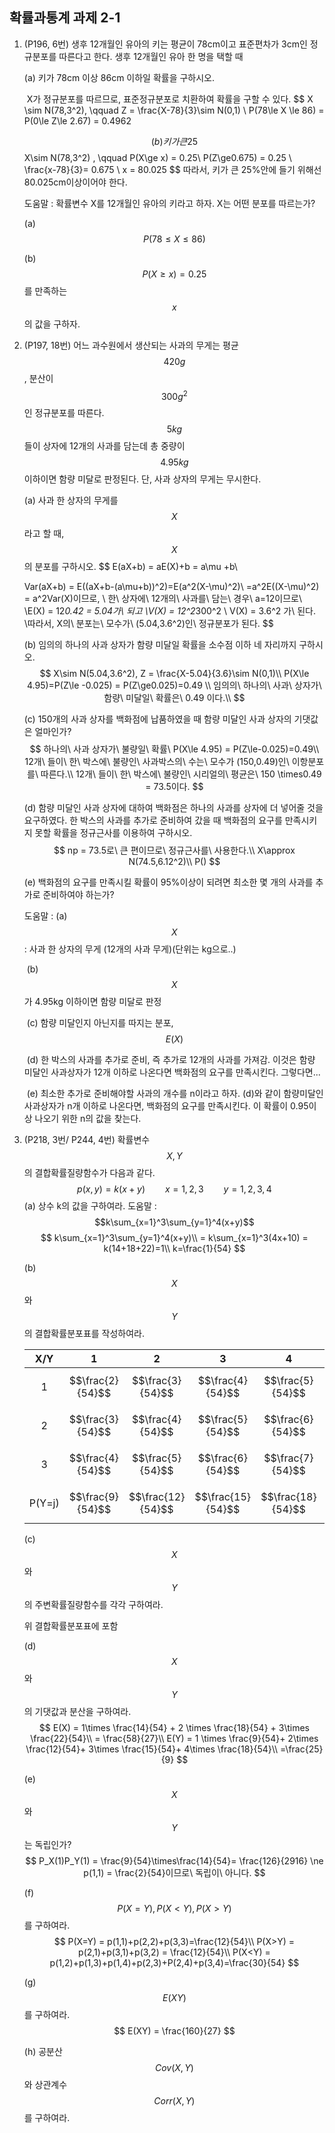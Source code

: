 ## 확률과통계 과제 2-1

1. (P196, 6번) 생후 12개월인 유아의 키는 평균이 78cm이고 표준편차가 3cm인 정규분포를 따른다고 한다. 생후 12개월인 유아 한 명을 택할 때 

   (a) 키가 78cm 이상 86cm 이하일 확률을 구하시오.

   ​	X가 정규분포를 따르므로, 표준정규분포로 치환하여 확률을 구할 수 있다.
   $$
   X \sim N(78,3^2), \qquad Z = \frac{X-78}{3}\sim N(0,1)
   \\
   P(78\le X \le 86) = P(0\le Z\le 2.67) = 0.4962
   
   $$
   (b) 키가 큰 25% 안에 들기 위해선 몇 cm 이상이어야 하는가?
   $$
   X\sim N(78,3^2) , \qquad P(X\ge x) = 0.25\\
   P(Z\ge0.675) = 0.25 \\
   \frac{x-78}{3}= 0.675 \\
   x = 80.025
   $$
   따라서, 키가 큰 25%안에 들기 위해선 80.025cm이상이어야 한다.

   

   도움말 : 확률변수 X를 12개월인 유아의 키라고 하자. X는 어떤 분포를 따르는가?

   (a) $$P(78\le X \le 86)$$

   (b) $$P(X \ge x) = 0.25 $$ 를 만족하는 $$x$$ 의 값을 구하자.

2. (P197, 18번) 어느 과수원에서 생산되는 사과의 무게는 평균 $$420g$$, 분산이 $$300g^2$$ 인 정규분포를 따른다. $$5kg$$ 들이 상자에 12개의 사과를 담는데 총 중량이 $$4.95kg$$ 이하이면 함량 미달로 판정된다. 단, 사과 상자의 무게는 무시한다.

   (a) 사과 한 상자의 무게를 $$X$$ 라고 할 때, $$X$$ 의 분포를 구하시오.
   $$
   E(aX+b) = aE(X)+b = a\mu +b\\
   
   
   Var(aX+b) = E((aX+b-(a\mu+b))^2)=E(a^2(X-\mu)^2)\\
   =a^2E((X-\mu)^2) = a^2Var(X)이므로,
   \\
   한\ 상자에\ 12개의\ 사과를\ 담는\ 경우\\
   a=12이므로\ 
   \\E(X) = 12*0.42 = 5.04가\ 되고
   \\V(X) = 12^2*300^2 
   \\ V(X) = 3.6^2 가\ 된다.
   \\따라서, X의\ 분포는\ 모수가\ (5.04,3.6^2)인\ 정규분포가 된다.
   $$
   

   

   (b) 임의의 하나의 사과 상자가 함량 미달일 확률을 소수점 이하 네 자리까지 구하시오.
   $$
   X\sim N(5.04,3.6^2), Z = \frac{X-5.04}{3.6}\sim N(0,1)\\
   P(X\le 4.95)=P(Z\le -0.025) = P(Z\ge0.025)=0.49
   \\
   임의의\ 하나의\ 사과\ 상자가\ 함량\ 미달일\ 확률은\ 0.49 이다.\\
   $$
   

   (c) 150개의 사과 상자를 백화점에 납품하였을 때 함량 미달인 사과 상자의 기댓값은 얼마인가?
   $$
   하나의\ 사과 상자가\ 불량일\ 확률\ P(X\le 4.95) = P(Z\le-0.025)=0.49\\
   12개\ 들이\ 한\ 박스에\ 불량인\ 사과박스의\ 수는\ 모수가 (150,0.49)인\ 이항분포를\ 따른다.\\
   12개\ 들이\ 한\ 박스에\ 불량인\ 시리얼의\ 평균은\ 150 \times0.49 = 73.5이다.
   $$
   

   (d) 함량 미달인 사과 상자에 대하여 백화점은 하나의 사과를 상자에 더 넣어줄 것을 요구하였다. 한 박스의 사과를 추가로 준비하여 갔을 때 백화점의 요구를 만족시키지 못할 확률을 정규근사를 이용하여 구하시오.
   $$
   np = 73.5로\ 큰 편이므로\ 정규근사를\ 사용한다.\\
   X\approx N(74.5,6.12^2)\\
   P()
   $$
   

   (e) 백화점의 요구를 만족시킬 확률이 95%이상이 되려면 최소한 몇 개의 사과를 추가로 준비하여야 하는가?

   도움말 : (a) $$X$$ : 사과 한 상자의 무게 (12개의 사과 무게)(단위는 kg으로..)

   ​			(b) $$X$$ 가 4.95kg 이하이면 함량 미달로 판정

   ​			(c) 함량 미달인지 아닌지를 따지는 분포, $$E(X)$$ 

   ​			(d) 한 박스의 사과를 추가로 준비, 즉 추가로 12개의 사과를 가져감. 이것은 함량 미달인 사과상자가 12개 이하로 나온다면 백화점의 요구를 만족시킨다. 그렇다면... 

   ​			(e) 최소한 추가로 준비해야할 사과의 개수를 n이라고 하자. (d)와 같이 함량미달인 사과상자가 n개 이하로 나온다면, 백화점의 요구를 만족시킨다. 이 확률이 0.95이상 나오기 위한 n의 값을 찾는다. 

3. (P218, 3번/ P244, 4번) 확률변수 $$X,Y $$ 의 결합확률질량함수가 다음과 같다. 
   $$
   p(x,y) = k(x+y) \qquad x=1,2,3\qquad y=1,2,3,4
   $$
   (a) 상수 k의 값을 구하여라. 도움말 : $$k\sum_{x=1}^3\sum_{y=1}^4(x+y)$$
   $$
   k\sum_{x=1}^3\sum_{y=1}^4(x+y)\\
   = k\sum_{x=1}^3(4x+10) = k(14+18+22)=1\\
   k=\frac{1}{54}
   $$
   

   (b) $$X$$ 와 $$Y$$ 의 결합확률분포표를 작성하여라. 

   |  X/Y   |        1         |         2         |         3         |         4         |      P(X=i)       |
   | :----: | :--------------: | :---------------: | :---------------: | :---------------: | :---------------: |
   |   1    | $$\frac{2}{54}$$ | $$\frac{3}{54}$$  | $$\frac{4}{54}$$  | $$\frac{5}{54}$$  | $$\frac{14}{54}$$ |
   |   2    | $$\frac{3}{54}$$ | $$\frac{4}{54}$$  | $$\frac{5}{54}$$  | $$\frac{6}{54}$$  | $$\frac{18}{54}$$ |
   |   3    | $$\frac{4}{54}$$ | $$\frac{5}{54}$$  | $$\frac{6}{54}$$  | $$\frac{7}{54}$$  | $$\frac{22}{54}$$ |
   | P(Y=j) | $$\frac{9}{54}$$ | $$\frac{12}{54}$$ | $$\frac{15}{54}$$ | $$\frac{18}{54}$$ |       $$1$$       |

   (c) $$X$$ 와 $$Y$$ 의 주변확률질량함수를 각각 구하여라.

   위 결합확률분포표에 포함

   (d) $$X$$ 와 $$Y$$ 의 기댓값과 분산을 구하여라.
   $$
   E(X) = 1\times \frac{14}{54} + 2 \times \frac{18}{54} + 3\times \frac{22}{54}\\
   = \frac{58}{27}\\
   E(Y) = 1 \times \frac{9}{54}+ 2\times \frac{12}{54}+ 3\times \frac{15}{54}+ 4\times \frac{18}{54}\\
   =\frac{25}{9}
   $$
   

   (e) $$X$$ 와 $$Y$$ 는 독립인가?
   $$
   P_X(1)P_Y(1) = \frac{9}{54}\times\frac{14}{54}= \frac{126}{2916} \ne 
   p(1,1) = \frac{2}{54}이므로\ 독립이\ 아니다.
   $$
   

   (f) $$P(X=Y), P(X<Y),P(X>Y)$$ 를 구하여라.
   $$
   P(X=Y) = p(1,1)+p(2,2)+p(3,3)=\frac{12}{54}\\
   P(X>Y) = p(2,1)+p(3,1)+p(3,2) = \frac{12}{54}\\
   P(X<Y) = p(1,2)+p(1,3)+p(1,4)+p(2,3)+P(2,4)+p(3,4)=\frac{30}{54}
   $$
   

   (g) $$E(XY)$$ 를 구하여라.
   $$
   E(XY) = \frac{160}{27}
   $$
   

   (h) 공분산 $$Cov(X,Y)$$ 와 상관계수 $$Corr(X,Y)$$ 를 구하여라. 

   